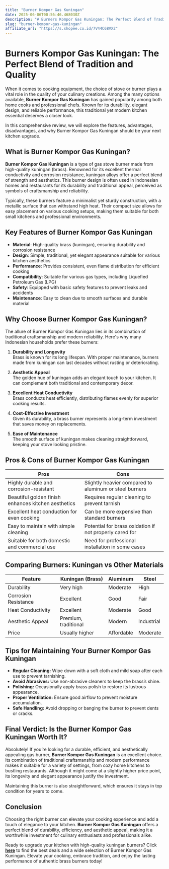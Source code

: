```yaml
---
title: "Burner Kompor Gas Kuningan"
date: 2025-06-06T00:56:46.468030Z
description: "# Burners Kompor Gas Kuningan: The Perfect Blend of Tradition and Quality..."
slug: "burner-kompor-gas-kuningan"
affiliate_url: "https://s.shopee.co.id/7V44C68VX2"
---
```

# Burners Kompor Gas Kuningan: The Perfect Blend of Tradition and Quality

When it comes to cooking equipment, the choice of stove or burner plays a vital role in the quality of your culinary creations. Among the many options available, **Burner Kompor Gas Kuningan** has gained popularity among both home cooks and professional chefs. Known for its durability, elegant design, and reliable performance, this traditional yet modern kitchen essential deserves a closer look.

In this comprehensive review, we will explore the features, advantages, disadvantages, and why Burner Kompor Gas Kuningan should be your next kitchen upgrade.

## What is Burner Kompor Gas Kuningan?

**Burner Kompor Gas Kuningan** is a type of gas stove burner made from high-quality kuningan (brass). Renowned for its excellent thermal conductivity and corrosion resistance, kuningan alloys offer a perfect blend of strength and aesthetics. This burner design is often used in Indonesian homes and restaurants for its durability and traditional appeal, perceived as symbols of craftsmanship and reliability.

Typically, these burners feature a minimalist yet sturdy construction, with a metallic surface that can withstand high heat. Their compact size allows for easy placement on various cooking setups, making them suitable for both small kitchens and professional environments.

## Key Features of Burner Kompor Gas Kuningan

- **Material**: High-quality brass (kuningan), ensuring durability and corrosion resistance
- **Design**: Simple, traditional, yet elegant appearance suitable for various kitchen aesthetics
- **Performance**: Provides consistent, even flame distribution for efficient cooking
- **Compatibility**: Suitable for various gas types, including Liquefied Petroleum Gas (LPG)
- **Safety**: Equipped with basic safety features to prevent leaks and accidents
- **Maintenance**: Easy to clean due to smooth surfaces and durable material

## Why Choose Burner Kompor Gas Kuningan?

The allure of Burner Kompor Gas Kuningan lies in its combination of traditional craftsmanship and modern reliability. Here's why many Indonesian households prefer these burners:

1. **Durability and Longevity**  
  Brass is known for its long lifespan. With proper maintenance, burners made from kuningan can last decades without rusting or deteriorating.

2. **Aesthetic Appeal**  
  The golden hue of kuningan adds an elegant touch to your kitchen. It can complement both traditional and contemporary decor.

3. **Excellent Heat Conductivity**  
  Brass conducts heat efficiently, distributing flames evenly for superior cooking results.

4. **Cost-Effective Investment**  
  Given its durability, a brass burner represents a long-term investment that saves money on replacements.

5. **Ease of Maintenance**  
  The smooth surface of kuningan makes cleaning straightforward, keeping your stove looking pristine.

## Pros & Cons of Burner Kompor Gas Kuningan

| Pros                                               | Cons                                       |
|----------------------------------------------------|--------------------------------------------|
| Highly durable and corrosion-resistant            | Slightly heavier compared to aluminum or steel burners   |
| Beautiful golden finish enhances kitchen aesthetics | Requires regular cleaning to prevent tarnish |
| Excellent heat conduction for even cooking       | Can be more expensive than standard burners |
| Easy to maintain with simple cleaning           | Potential for brass oxidation if not properly cared for |
| Suitable for both domestic and commercial use  | Need for professional installation in some cases |

## Comparing Burners: Kuningan vs Other Materials

| Feature                     | Kuningan (Brass)       | Aluminum     | Steel        |
|------------------------------|------------------------|--------------|--------------|
| Durability                   | Very high              | Moderate     | High         |
| Corrosion Resistance         | Excellent              | Good         | Fair         |
| Heat Conductivity            | Excellent              | Moderate     | Good         |
| Aesthetic Appeal             | Premium, traditional   | Modern       | Industrial   |
| Price                        | Usually higher           | Affordable   | Moderate     |

## Tips for Maintaining Your Burner Kompor Gas Kuningan

- **Regular Cleaning:** Wipe down with a soft cloth and mild soap after each use to prevent tarnishing.
- **Avoid Abrasives:** Use non-abrasive cleaners to keep the brass’s shine.
- **Polishing:** Occasionally apply brass polish to restore its lustrous appearance.
- **Proper Ventilation:** Ensure good airflow to prevent moisture accumulation.
- **Safe Handling:** Avoid dropping or banging the burner to prevent dents or cracks.

## Final Verdict: Is the Burner Kompor Gas Kuningan Worth It?

Absolutely! If you’re looking for a durable, efficient, and aesthetically appealing gas burner, **Burner Kompor Gas Kuningan** is an excellent choice. Its combination of traditional craftsmanship and modern performance makes it suitable for a variety of settings, from cozy home kitchens to bustling restaurants. Although it might come at a slightly higher price point, its longevity and elegant appearance justify the investment.

Maintaining this burner is also straightforward, which ensures it stays in top condition for years to come.

## Conclusion

Choosing the right burner can elevate your cooking experience and add a touch of elegance to your kitchen. **Burner Kompor Gas Kuningan** offers a perfect blend of durability, efficiency, and aesthetic appeal, making it a worthwhile investment for culinary enthusiasts and professionals alike.

Ready to upgrade your kitchen with high-quality kuningan burners? Click **[here](https://s.shopee.co.id/7V44C68VX2)** to find the best deals and a wide selection of Burner Kompor Gas Kuningan. Elevate your cooking, embrace tradition, and enjoy the lasting performance of authentic brass burners today!